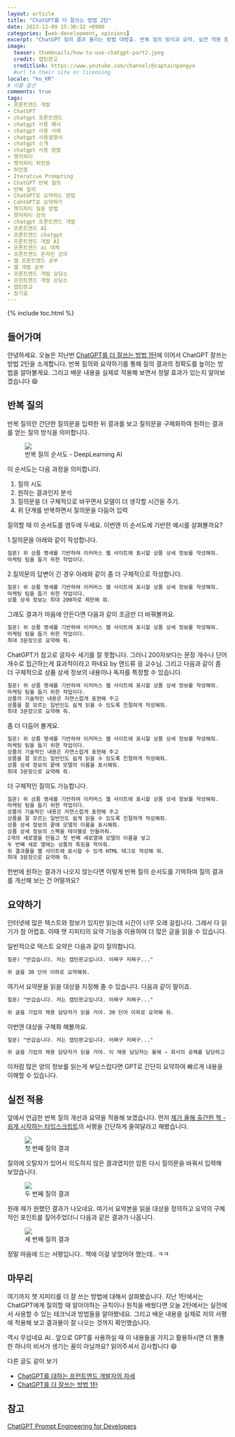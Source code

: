 ```yaml
---
layout: article
title: "ChatGPT를 더 잘쓰는 방법 2탄"
date: 2023-12-09 15:30:32 +0900
categories: [web-development, opinions]
excerpt: "ChatGPT 질의 결과 올리는 방법 대방출. 반복 질의 방식과 요약, 실전 적용 등"
image:
  teaser: thumbnails/how-to-use-chatgpt-part2.jpeg
  credit: 캡틴판교
  creditlink: https://www.youtube.com/channel/@captainpangyo
  #url to their site or licensing
locale: "ko_KR"
# 리플 옵션
comments: true
tags:
- 프론트엔드 개발
- ChatGPT
- chatgpt 프론트엔드
- chatgpt 사용 예시
- chatgpt 사용 사례
- chatgpt 사용설명서
- chatgpt 소개
- chatgpt 사용 방법
- 챗지피티
- 챗지피티 허언증
- 허언증
- Iterative Prompting
- ChatGPT 반복 질의
- 반복 질의
- ChatGPT로 요약하는 방법
- CahtGPT로 요약하기
- 챗지피티 질문 방법
- 챗지피티 강의
- chatgpt 프론트엔드 개발
- 프론트엔드 AI
- 프론트엔드 chatgpt
- 프론트엔드 개발 AI
- 프론트엔드 ai 대체
- 프론트엔드 온라인 강의
- 웹 프론트엔드 공부
- 웹 개발 공부
- 프론트엔드 개발 상담소
- 프런트엔드 개발 상담소
- 캡틴판교
- 장기효
---
```

{% include toc.html %}

## 들어가며

안녕하세요. 오늘은 지난번 <a href="/web-development/opinions/how-to-use-chatgpt-part1/" target="_blank">ChatGPT를 더 잘쓰는 방법 1탄</a>에 이어서 ChatGPT 잘쓰는 방법 2탄을 소개합니다. 반복 질의와 요약하기를 통해 질의 결과의 정확도를 높이는 방법을 알아볼게요. 그리고 배운 내용을 실제로 적용해 보면서 정말 효과가 있는지 알아보겠습니다 😄

## 반복 질의

반복 질의란 간단한 질의문을 입력한 뒤 결과를 보고 질의문을 구체화하여 원하는 결과를 얻는 질의 방식을 의미합니다.

<figure>
	<img src="{{ site.url }}/images/posts/web/chatgpt/how-to-use/interative-model.png">
	<figcaption>반복 질의 순서도 - DeepLearning AI</figcaption>
</figure>

이 순서도는 다음 과정을 의미합니다.

1. 질의 시도
2. 원하는 결과인지 분석
3. 질의문을 더 구체적으로 바꾸면서 모델이 더 생각할 시간을 주기.
4. 위 단계를 반복하면서 질의문을 다듬어 입력

질의할 때 이 순서도를 염두에 두세요. 이번엔 이 순서도에 기반한 예시를 살펴볼까요?

1.질의문을 아래와 같이 작성합니다.

```md
질문) 위 상품 명세를 기반하여 이커머스 웹 사이트에 표시할 상품 상세 정보를 작성해줘.
마케팅 팀을 돕기 위한 작업이다.
```

2.질의문의 답변이 긴 경우 아래와 같이 좀 더 구체적으로 작성합니다.

```md
질문) 위 상품 명세를 기반하여 이커머스 웹 사이트에 표시할 상품 상세 정보를 작성해줘. 
마케팅 팀을 돕기 위한 작업이다. 
상품 상세 정보는 최대 200자로 제한해 줘.
```

그래도 결과가 마음에 안든다면 다음과 같이 조금만 더 바꿔볼까요.

```md
질문) 위 상품 명세를 기반하여 이커머스 웹 사이트에 표시할 상품 상세 정보를 작성해줘. 
마케팅 팀을 돕기 위한 작업이다.
최대 3문장으로 요약해 줘.
```

ChatGPT가 참고로 글자수 세기를 잘 못합니다. 그러니 200자보다는 문장 개수나 단어 개수로 접근하는게 효과적이라고 하네요 by 앤드류 응 교수님. 그리고 다음과 같이 좀 더 구체적으로 상품 상세 정보의 내용이나 독자를 특정할 수 있습니다.

```md
질문) 위 상품 명세를 기반하여 이커머스 웹 사이트에 표시할 상품 상세 정보를 작성해줘. 
마케팅 팀을 돕기 위한 작업이다. 
상품의 기술적인 내용은 자연스럽게 표현해 주고 
상품을 잘 모르는 일반인도 쉽게 읽을 수 있도록 친절하게 작성해줘. 
최대 3문장으로 요약해 줘.
```

좀 더 다듬어 볼게요.

```md
질문) 위 상품 명세를 기반하여 이커머스 웹 사이트에 표시할 상품 상세 정보를 작성해줘. 
마케팅 팀을 돕기 위한 작업이다. 
상품의 기술적인 내용은 자연스럽게 표현해 주고 
상품을 잘 모르는 일반인도 쉽게 읽을 수 있도록 친절하게 작성해줘.
상품 상세 정보의 끝에 모델의 이름을 표시해줘.
최대 3문장으로 요약해 줘.
```

더 구체적인 질의도 가능합니다.

```md
질문) 위 상품 명세를 기반하여 이커머스 웹 사이트에 표시할 상품 상세 정보를 작성해줘. 
마케팅 팀을 돕기 위한 작업이다. 
상품의 기술적인 내용은 자연스럽게 표현해 주고 
상품을 잘 모르는 일반인도 쉽게 읽을 수 있도록 친절하게 작성해줘.
상품 상세 정보의 끝에 모델의 이름을 표시해줘.
상품 상세 정보의 스펙을 테이블로 만들어줘. 
2개의 세로열을 만들고 첫 번째 세로열에 모델의 이름을 넣고 
두 번째 세로 열에는 상품의 특징을 적어줘.
위 결과물을 웹 사이트에 표시할 수 있게 HTML 태그로 작성해 줘.
최대 3문장으로 요약해 줘.
```

한번에 원하는 결과가 나오지 않는다면 이렇게 반복 질의 순서도를 기억하여 질의 결과를 개선해 보는 건 어떨까요?

## 요약하기

인터넷에 많은 텍스트와 정보가 있지만 읽는데 시간이 너무 오래 걸립니다. 그래서 다 읽기가 참 어렵죠. 이때 챗 지피티의 요약 기능을 이용하여 더 많은 글을 읽을 수 있습니다.

일반적으로 텍스트 요약은 다음과 같이 질의합니다.

```md
질문) "반갑습니다. 저는 캡틴판교입니다. 어쩌구 저쩌구..."

위 글을 30 단어 이하로 요약해줘.
```

여기서 요약문을 읽을 대상을 지정해 줄 수 있습니다. 다음과 같이 말이죠.

```md
질문) "반갑습니다. 저는 캡틴판교입니다. 어쩌구 저쩌구..."

위 글을 기업의 채용 담당자가 읽을 거야. 30 단어 이하로 요약해 줘.
```

이번엔 대상을 구체화 해볼까요.

```md
질문) "반갑습니다. 저는 캡틴판교입니다. 어쩌구 저쩌구..."

위 글을 기업의 채용 담당자가 읽을 거야. 이 채용 담당자는 올해 ~ 회사의 공채를 담당하고 있고 ~~를 중점으로 보고 있어. 30 단어 이하로 요약해 줘.swyyyyyyN
```

이처럼 많은 양의 정보를 읽는게 부담스럽다면 GPT로 간단히 요약하여 빠르게 내용을 이해할 수 있습니다.

## 실전 적용

앞에서 언급한 반복 질의 개선과 요약을 적용해 보겠습니다. 먼저 [제가 올해 출간한 책 - 쉽게 시작하는 타입스크립트](https://www.yes24.com/Product/Goods/119410497)의 서평을 간단하게 줄여달라고 해봤습니다.

<figure>
	<img src="{{ site.url }}/images/posts/web/chatgpt/how-to-use/apply1.png">
	<figcaption>첫 번째 질의 결과</figcaption>
</figure>

질의에 오탈자가 있어서 의도하지 않은 결과였지만 암튼 다시 질의문을 바꿔서 입력해 보았습니다.

<figure>
	<img src="{{ site.url }}/images/posts/web/chatgpt/how-to-use/apply2.png">
	<figcaption>두 번째 질의 결과</figcaption>
</figure>

원래 제가 원했던 결과가 나오네요. 여기서 요약본을 읽을 대상을 정의하고 요약의 구체적인 포인트를 짚어주었더니 다음과 같은 결과가 나옵니다.

<figure>
	<img src="{{ site.url }}/images/posts/web/chatgpt/how-to-use/apply3.png">
	<figcaption>세 번째 질의 결과</figcaption>
</figure>

정말 마음에 드는 서평입니다.. 책에 이걸 넣었어야 했는데.. ㅋㅋ

## 마무리

여기까지 챗 지피티를 더 잘 쓰는 방법에 대해서 살펴봤습니다. 지난 1탄에서는 ChatGPT에게 질의할 때 알아야하는 규칙이나 원칙을 배웠다면 오늘 2탄에서는 실전에서 사용할 수 있는 테크닉과 방법들을 알아봤네요. 그리고 배운 내용을 실제로 저의 서평에 적용해 보고 결과물이 잘 나오는 것까지 확인했습니다. 

역시 무섭네요 AI.. 앞으로 GPT를 사용하실 때 이 내용들을 가지고 활용하시면 더 똘똘한 하나의 비서가 생기는 꼴이 아닐까요? 읽어주셔서 감사합니다 😄

다른 글도 같이 보기
- [ChatGPT를 대하는 프런트엔드 개발자의 자세](/web-development/frontend-development-with-chatgpt/)
- [ChatGPT를 더 잘쓰는 방법 1탄](/web-development/opinions/how-to-use-chatgpt-part1/)

## 참고

[ChatGPT Prompt Engineering for Developers](https://www.deeplearning.ai/short-courses/chatgpt-prompt-engineering-for-developers/)

